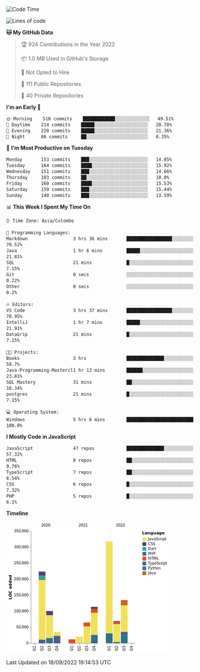 
<!--START_SECTION:waka-->
![Code Time](http://img.shields.io/badge/Code%20Time-665%20hrs%2048%20mins-blue)

![Lines of code](https://img.shields.io/badge/From%20Hello%20World%20I%27ve%20Written-1%20Million%20lines%20of%20code-blue)

**🐱 My GitHub Data** 

> 🏆 924 Contributions in the Year 2022
 > 
> 📦 1.0 MB Used in GitHub's Storage 
 > 
> 🚫 Not Opted to Hire
 > 
> 📜 111 Public Repositories 
 > 
> 🔑 40 Private Repositories  
 > 
**I'm an Early 🐤** 

```text
🌞 Morning    510 commits    ████████████░░░░░░░░░░░░░   49.51% 
🌆 Daytime    214 commits    █████░░░░░░░░░░░░░░░░░░░░   20.78% 
🌃 Evening    220 commits    █████░░░░░░░░░░░░░░░░░░░░   21.36% 
🌙 Night      86 commits     ██░░░░░░░░░░░░░░░░░░░░░░░   8.35%

```
📅 **I'm Most Productive on Tuesday** 

```text
Monday       153 commits    ███░░░░░░░░░░░░░░░░░░░░░░   14.85% 
Tuesday      164 commits    ████░░░░░░░░░░░░░░░░░░░░░   15.92% 
Wednesday    151 commits    ███░░░░░░░░░░░░░░░░░░░░░░   14.66% 
Thursday     103 commits    ██░░░░░░░░░░░░░░░░░░░░░░░   10.0% 
Friday       160 commits    ████░░░░░░░░░░░░░░░░░░░░░   15.53% 
Saturday     159 commits    ███░░░░░░░░░░░░░░░░░░░░░░   15.44% 
Sunday       140 commits    ███░░░░░░░░░░░░░░░░░░░░░░   13.59%

```


📊 **This Week I Spent My Time On** 

```text
⌚︎ Time Zone: Asia/Colombo

💬 Programming Languages: 
Markdown                 3 hrs 36 mins       █████████████████░░░░░░░░   70.52% 
Java                     1 hr 6 mins         █████░░░░░░░░░░░░░░░░░░░░   21.81% 
SQL                      21 mins             █░░░░░░░░░░░░░░░░░░░░░░░░   7.15% 
Git                      0 secs              ░░░░░░░░░░░░░░░░░░░░░░░░░   0.22% 
Other                    0 secs              ░░░░░░░░░░░░░░░░░░░░░░░░░   0.2%

🔥 Editors: 
VS Code                  3 hrs 37 mins       █████████████████░░░░░░░░   70.95% 
IntelliJ                 1 hr 7 mins         █████░░░░░░░░░░░░░░░░░░░░   21.91% 
DataGrip                 21 mins             █░░░░░░░░░░░░░░░░░░░░░░░░   7.15%

🐱‍💻 Projects: 
Books                    3 hrs               ██████████████░░░░░░░░░░░   58.7% 
Java-Programming-Mastercl1 hr 13 mins        ██████░░░░░░░░░░░░░░░░░░░   23.81% 
SQL Mastery              31 mins             ██░░░░░░░░░░░░░░░░░░░░░░░   10.34% 
postgres                 21 mins             █░░░░░░░░░░░░░░░░░░░░░░░░   7.15%

💻 Operating System: 
Windows                  5 hrs 6 mins        █████████████████████████   100.0%

```

**I Mostly Code in JavaScript** 

```text
JavaScript               47 repos            ██████████████░░░░░░░░░░░   57.32% 
HTML                     8 repos             ██░░░░░░░░░░░░░░░░░░░░░░░   9.76% 
TypeScript               7 repos             ██░░░░░░░░░░░░░░░░░░░░░░░   8.54% 
CSS                      6 repos             █░░░░░░░░░░░░░░░░░░░░░░░░   7.32% 
PHP                      5 repos             █░░░░░░░░░░░░░░░░░░░░░░░░   6.1%

```


**Timeline**

![Chart not found](https://raw.githubusercontent.com/ccweerasinghe1994/ccweerasinghe1994/master/charts/bar_graph.png) 


 Last Updated on 18/09/2022 19:14:53 UTC
<!--END_SECTION:waka-->
